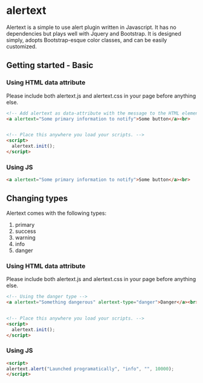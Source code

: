 # alertext

Alertext is a simple to use alert plugin written in Javascript. It has no dependencies but plays well with Jquery and Bootstrap. It is designed simply, adopts Bootstrap-esque color classes, and can be easily customized.

## Getting started - Basic

### Using HTML data attribute

Please include both alertext.js and alertext.css in your page before anything else.

```html
<!-- Add alertext as data-attribute with the message to the HTML element of choice. This will bind the click event. -->
<a alertext="Some primary information to notify">Some button</a><br>


<!-- Place this anywhere you load your scripts. -->
<script>
  alertext.init();
</script>
```

### Using JS

```html
<a alertext="Some primary information to notify">Some button</a><br>
```

## Changing types

Alertext comes with the following types:
1. primary
2. success
3. warning
4. info
5. danger

### Using HTML data attribute

Please include both alertext.js and alertext.css in your page before anything else.

```html
<!-- Using the danger type -->
<a alertext="Something dangerous" alertext-type="danger">Danger</a><br>


<!-- Place this anywhere you load your scripts. -->
<script>
  alertext.init();
</script>
```

### Using JS

```html
<script>
alertext.alert("Launched programatically", "info", "", 10000);
</script>
```
